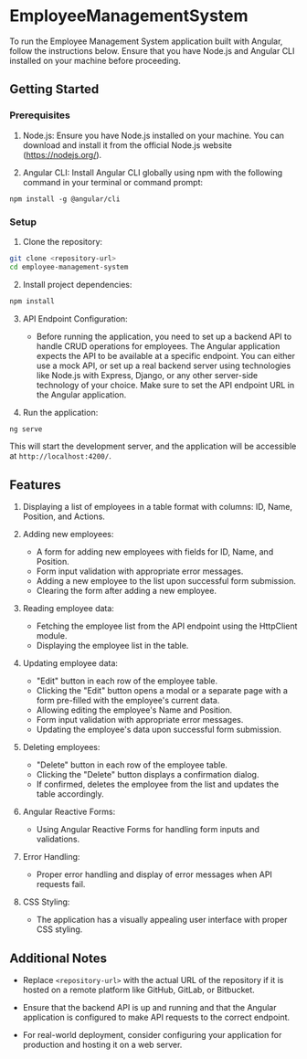 # EmployeeManagementSystem

To run the Employee Management System application built with Angular, follow the instructions below. Ensure that you have Node.js and Angular CLI installed on your machine before proceeding.

## Getting Started

### Prerequisites
1. Node.js: Ensure you have Node.js installed on your machine. You can download and install it from the official Node.js website (https://nodejs.org/).

2. Angular CLI: Install Angular CLI globally using npm with the following command in your terminal or command prompt:
```
npm install -g @angular/cli
```

### Setup

1. Clone the repository:

```bash
git clone <repository-url>
cd employee-management-system
```

2. Install project dependencies:

```bash
npm install
```

3. API Endpoint Configuration:
   - Before running the application, you need to set up a backend API to handle CRUD operations for employees. The Angular application expects the API to be available at a specific endpoint. You can either use a mock API, or set up a real backend server using technologies like Node.js with Express, Django, or any other server-side technology of your choice. Make sure to set the API endpoint URL in the Angular application.

4. Run the application:

```bash
ng serve
```

This will start the development server, and the application will be accessible at `http://localhost:4200/`.

## Features

1. Displaying a list of employees in a table format with columns: ID, Name, Position, and Actions.

2. Adding new employees:
   - A form for adding new employees with fields for ID, Name, and Position.
   - Form input validation with appropriate error messages.
   - Adding a new employee to the list upon successful form submission.
   - Clearing the form after adding a new employee.

3. Reading employee data:
   - Fetching the employee list from the API endpoint using the HttpClient module.
   - Displaying the employee list in the table.

4. Updating employee data:
   - "Edit" button in each row of the employee table.
   - Clicking the "Edit" button opens a modal or a separate page with a form pre-filled with the employee's current data.
   - Allowing editing the employee's Name and Position.
   - Form input validation with appropriate error messages.
   - Updating the employee's data upon successful form submission.

5. Deleting employees:
   - "Delete" button in each row of the employee table.
   - Clicking the "Delete" button displays a confirmation dialog.
   - If confirmed, deletes the employee from the list and updates the table accordingly.

6. Angular Reactive Forms:
   - Using Angular Reactive Forms for handling form inputs and validations.

7. Error Handling:
   - Proper error handling and display of error messages when API requests fail.

8. CSS Styling:
   - The application has a visually appealing user interface with proper CSS styling.

## Additional Notes

- Replace `<repository-url>` with the actual URL of the repository if it is hosted on a remote platform like GitHub, GitLab, or Bitbucket.

- Ensure that the backend API is up and running and that the Angular application is configured to make API requests to the correct endpoint.

- For real-world deployment, consider configuring your application for production and hosting it on a web server.
